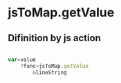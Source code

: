 # jsToMap.getValue

## Difinition by js action

```js.js

var=value
	?func=jsToMap.getValue
		&lineString
```


